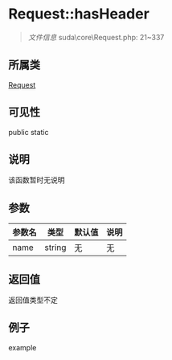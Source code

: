 # Request::hasHeader



> *文件信息* suda\core\Request.php: 21~337

## 所属类 

[Request](../Request.md)

## 可见性

 public static

## 说明

该函数暂时无说明


## 参数


| 参数名 | 类型 | 默认值 | 说明 |
|--------|-----|-------|-------|
| name |  string | 无 | 无 |



## 返回值

返回值类型不定


## 例子

example